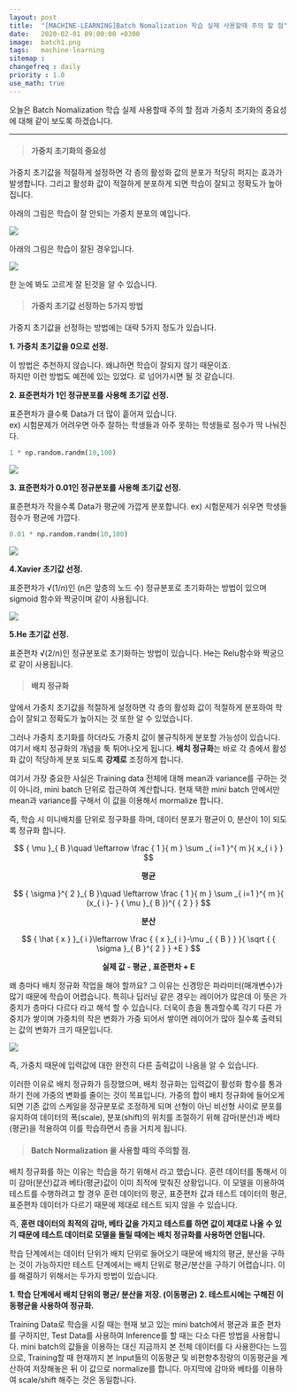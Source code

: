 ```yaml
---
layout: post
title:  "[MACHINE-LEARNING]Batch Nomalization 학습 실제 사용할때 주의 할 점"
date:   2020-02-01 09:00:00 +0300
image:  batch1.png
tags:   machine-learning
sitemap :
changefreq : daily
priority : 1.0
use_math: true
---
```



오늘은 Batch Nomalization 학습 실제 사용할때 주의 할 점과 가중치 초기화의 중요성에 대해 같이 보도록 하겠습니다. 

-----

> #### 가중치 초기화의 중요성

가중치 초기값을 적절하게 설정하면 각 층의 활성화 값의 분포가 적당히 퍼지는 효과가 발생합니다. 그리고 활성화 값이 적절하게 분포하게 되면 학습이 잘되고 정확도가 높아집니다. 

아래의 그림은 학습이 잘 안되는 가중치 분포의 예입니다. 

<img src="{{ site.baseurl }}/images/weight1.png" >

아래의 그림은 학습이 잘된 경우입니다. 

<img src="{{ site.baseurl }}/images/weight2.png" >

한 눈에 봐도 고르게 잘 된것을 알 수 있습니다. 


> #### 가중치 초기값 선정하는 5가지 방법

가중치 초기값을 선정하는 방법에는 대략 5가지 정도가 있습니다.

**1. 가중치 초기값을 0으로 선정.**

이 방법은 추천하지 않습니다. 왜냐하면 학습이 잘되지 않기 때문이죠.  
하지만 이런 방법도 예전에 있는 있었다. 로 넘어가시면 될 것 같습니다.

**2. 표준편차가 1인 정규분포를 사용해 초기값 선정.**

표준편차가 클수룩 Data가 더 많이 흩어져 있습니다.   
ex) 시험문제가 어려우면 아주 잘하는 학생들과 아주 못하는 학생들로 점수가 딱 나눠진다.

```python
1 * np.random.randm(10,100)
```

<img src="{{ site.baseurl }}/images/weight3.png" >

**3. 표준편차가 0.01인 정규분포를 사용해 초기값 선정.**

표준편차가 작을수록 Data가 평균에 가깝게 분포합니다. 
ex) 시험문제가 쉬우면 학생들 점수가 평균에 가깝다.

```python
0.01 * np.random.randm(10,100)
```

<img src="{{ site.baseurl }}/images/weight4.png" >

**4.Xavier 초기값 선정.**

표준편차가 $√(1/n)$인 (n은 앞층의 노드 수) 정규분포로 초기화하는 방법이 있으며 sigmoid 함수와 짝궁이며 같이 사용됩니다. 


<img src="{{ site.baseurl }}/images/weight5.png" >


**5.He 초기값 선정.**

표준편차 $√(2/n)$인 정규분포로 초기화하는 방법이 있습니다. He는 Relu함수와 짝궁으로 같이 사용됩니다.

> #### 배치 정규화 

앞에서 가중치 초기값을 적절하게 설정하면 각 층의 활성화 값이 적절하게 분포하여 학습이 잘되고 정확도가 높아지는 것 또한 알 수 있었습니다. 

그러나 가중치 초기화를 하더라도 가중치 값이 불규칙하게 분포할 가능성이 있습니다. 여기서 배치 정규화의 개념을 툭 튀어나오게 됩니다. **배치 정규화**는 바로 각 층에서 활성화 값이 적당하게 분포 되도록 **강제로** 조정하게 합니다. 

여기서 가장 중요한 사실은 Training data 전체에 대해 mean과 variance를 구하는 것이 아니라, mini batch 단위로 접근하여 계산합니다. 현재 택한 mini batch 안에서만 mean과 variance를 구해서 이 값을 이용해서 mormalize 합니다. 

즉, 학습 시 미니배치를 단위로 정구화를 하며, 데이터 분포가 평균이 0, 분산이 1이 되도록 정규화 합니다. 

$$
{ \mu  }_{ B }\quad \leftarrow \frac { 1 }{ m } \sum _{ i=1 }^{ m }{ x_{ i } } 
$$

**<center>평균</center>**

$$
{ \sigma  }^{ 2 }_{ B }\quad \leftarrow \frac { 1 }{ m } \sum _{ i=1 }^{ m }{ (x_{ i }- } { \mu  }_{ B })^{ { 2 } }
$$

**<center>분산</center>**

$$
{ \hat { x }  }_{ i }\leftarrow \frac { { x }_{ i }-\mu _{ { B } } }{ \sqrt { { \sigma  }_{ B }^{ 2 } } +E  } 
$$

**<center>실제 값 - 평균 , 표준편차 + E</center>**

왜 층마다 배치 정규화 작업을 해야 할까요?
그 이유는 신경망은 파라미터(매개변수)가 많기 때문에 학습이 어렵습니다. 특히나 딥러닝 같은 경우는 레이어가 많은데 이 뜻은 가중치가 층마다 다르다 라고 해석 할 수 있습니다. 더욱이 층을 통과할수록 각기 다른 가중치가 쌓이며 가중치의 작은 변화가 가중 되어서 쌓이면 레이어가 많아 질수록 출력되는 값의 변화가 크기 때문입니다. 

<img src="{{ site.baseurl }}/images/batch1.png" >

즉, 가중치 때문에 입력값에 대한 완전히 다른 출력값이 나옴을 알 수 있습니다.

이러한 이유로 배치 정규화가 등장했으며, 배치 정규화는 입력값이 활성화 함수를 통과하기 전에 가중의 변화를 줄이는 것이 목표입니다. 가중의 합이 배치 정규화에 들어오게 되면 기존 값의 스케일을 정규분포로 조정하게 되며 선형이 아닌 비선형 사이로 분포를 유지하여 데이터의 폭(scale), 분포(shift)의 위치를 조절하기 위해 감마(분산)과 베타(평균)을 적용하여 이를 학습하면서 층을 거치게 됩니다. 

> #### Batch Normalization 을 사용할 때의 주의할 점.

배치 정규화를 하는 이유는 학습을 하기 위해서 라고 했습니다. 훈련 데이터를 통해서 이미 감마(분산)값과 베타(평균)값이 이미 최적에 맞춰진 상황입니다. 이 모델을 이용하여 테스트를 수행하려고 할 경우 훈련 데이터의 평군, 표준편차 값과 테스트 데이터의 평균, 표준편차 데이터가 다르기 때문에 제대로 테스트 되지 않을 수 있습니다.

즉, **훈련 데이터의 최적의 감마, 베타 값을 가지고 테스트를 하면 값이 제대로 나올 수 있기 때문에 테스트 데이터로 모델을 돌릴 때에는 배치 정규화를 사용하면 안됩니다.**

학습 단계에서는 데이터 단위가 배치 단위로 들어오기 때문에 배치의 평균, 분산을 구하는 것이 가능하지만 테스트 단계에서는 배치 단위로 평균/분산을 구하기 어렵습니다. 이를 해결하기 위해서는 두가지 방법이 있습니다.

**1. 학습 단계에서 배치 단위의 평균/ 분산을 저장. (이동평균)**
**2. 테스트시에는 구해진 이동평균을 사용하여 정규화.**


Training Data로 학습을 시킬 때는 현재 보고 있는 mini batch에서 평균과 표준 편차를 구하지만, Test Data를 사용하여 
Inference를 할 때는 다소 다른 방법을 사용합니다. mini batch의 값들을 이용하는 대신 지금까지 본 전체 데이터를 다 사용한다는 느낌으로, Training할 때 현재까지 본 Input들의 이동평균 및 비편향추정량의 이동평균을 계산하여 저장해놓은 뒤 이 값으로 normalize를 합니다. 마지막에 감마와 베타를 이용하여 scale/shift 해주는 것은 동일합니다.

